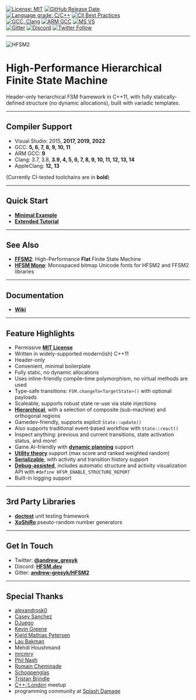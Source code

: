 [![License: MIT](https://img.shields.io/badge/License-MIT-blue.svg)](LICENSE)
[![GitHub Release Date](https://img.shields.io/github/release-date/andrew-gresyk/HFSM2)](https://github.com/andrew-gresyk/HFSM2/releases)  
[![Language grade: C/C++](https://img.shields.io/lgtm/grade/cpp/g/andrew-gresyk/HFSM2.svg?logo=lgtm&logoWidth=18)](https://lgtm.com/projects/g/andrew-gresyk/HFSM2/context:cpp)
[![CII Best Practices](https://bestpractices.coreinfrastructure.org/projects/5335/badge)](https://bestpractices.coreinfrastructure.org/projects/5335)  
[![GCC, Clang](https://github.com/andrew-gresyk/HFSM2/actions/workflows/cmake.yml/badge.svg)](https://github.com/andrew-gresyk/HFSM2/actions/workflows/cmake.yml)
[![ARM GCC](https://github.com/andrew-gresyk/HFSM2/actions/workflows/cmake-qemu-arm.yml/badge.svg)](https://github.com/andrew-gresyk/HFSM2/actions/workflows/cmake-qemu-arm.yml)
[![MS VS](https://github.com/andrew-gresyk/HFSM2/actions/workflows/msbuild.yml/badge.svg)](https://github.com/andrew-gresyk/HFSM2/actions/workflows/msbuild.yml)  
[![Gitter](https://badges.gitter.im/andrew-gresyk/HFSM2.svg)](https://gitter.im/andrew-gresyk/HFSM2)
[![Discord](https://img.shields.io/discord/755015945269018695.svg?label=&logo=discord&logoColor=ffffff&color=7389D8&labelColor=6A7EC2)](https://discord.gg/v4t3tzh)
[![Twitter Follow](https://img.shields.io/twitter/follow/andrew_gresyk?style=social)](https://www.twitter.com/andrew_gresyk)

---

![HFSM2](assets/logos/hfsm2-logo-large.png)

# High-Performance Hierarchical Finite State Machine

Header-only heriarchical FSM framework in C++11, with fully statically-defined structure (no dynamic allocations), built with variadic templates.

---

## Compiler Support

- Visual Studio: 2015, **2017, 2019, 2022**
- GCC: **5, 6, 7, 8, 9, 10, 11**
- ARM GCC: **9**
- Clang: 3.7, 3.8, **3.9, 4, 5, 6, 7, 8, 9, 10, 11, 12, 13, 14**
- AppleClang: **12, 13**

(Currently CI-tested toolchains are in **bold**)

---

## Quick Start

- **[Minimal Example](../../wiki/Overview-Minimal-Example)**
- **[Extended Tutorial](../../wiki/Overview-Extended-Tutorial)**

---

## See Also

- **[FFSM2](https://flat.hfsm.dev)**: High-Performance **Flat** Finite State Machine
- **[HFSM Mono](https://font.hfsm.dev/)**: Monospaced bitmap Unicode fonts for HFSM2 and FFSM2 libraries

---

## Documentation

- **[Wiki](../../wiki)**

---

## Feature Highlights

- Permissive **[MIT License](LICENSE)**
- Written in widely-supported modern(ish) C++11
- Header-only
- Convenient, minimal boilerplate
- Fully static, no dynamic allocations
- Uses inline-friendly compile-time polymorphism, no virtual methods are used
- Type-safe transitions: `FSM.changeTo<TargetState>()` with optional payloads
- Scaleable, supports robust state re-use via state injections
- **[Hierarchical](https://github.com/andrew-gresyk/HFSM2/wiki/Transitions-within-Hierarchy)**, with a selection of composite (sub-machine) and orthogonal regions
- Gamedev-friendly, supports explicit `State::update()`
- Also supports traditional event-based workflow with `State::react()`
- Inspect anything: previous and current transitions, state activation status, and more!
- Game AI-friendly with **[dynamic planning](https://github.com/andrew-gresyk/HFSM2/wiki/Plans)** support
- **[Utility theory](https://github.com/andrew-gresyk/HFSM2/wiki/Utility-Theory)** support (max score and ranked weighted random)
- **[Serializable](https://doc.hfsm.dev/user-guide/debugging-and-tools/serialization)**, with activity and transition history support
- **[Debug-assisted](https://gresyk.dev/features/2018/01/15/hfsm-magic.html)**, includes automatic structure and activity visualization API with `#define HFSM_ENABLE_STRUCTURE_REPORT`
- Built-in logging support

---

## 3rd Party Libraries

- **[doctest](https://github.com/onqtam/doctest)** unit testing framework
- **[XoShiRo](http://xoshiro.di.unimi.it/)** pseuto-random number generators

---

## Get In Touch

- Twitter: **[@andrew_gresyk](https://www.twitter.com/andrew_gresyk)**
- Discord: **[HFSM.dev](https://discord.gg/v4t3tzh)**
- Gitter: **[andrew-gresyk/HFSM2](https://gitter.im/andrew-gresyk/HFSM2)**

---

## Special Thanks

- [alexandrosk0](https://github.com/alexandrosk0)
- [Casey Sanchez](https://github.com/Tannz0rz)
- [DJuego](https://github.com/DJuego)
- [Kevin Greene](https://github.com/kgreenek)
- [Kjeld Mathias Petersen](https://github.com/DonMathi)
- [Lau Bakman](https://github.com/lbakman)
- Mehdi Houshmand
- [mrcmry](https://github.com/mrcmry)
- [Phil Nash](https://github.com/philsquared)
- [Romain Cheminade](https://github.com/romaincheminade)
- [Schoppenglas](https://github.com/Schoppenglas)
- [Tristan Brindle](https://github.com/tcbrindle)
- [C++::London](https://www.meetup.com/CppLondon/) meetup
- programming community at [Splash Damage](http://www.splashdamage.com/)
